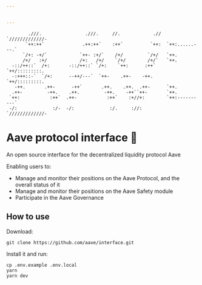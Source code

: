 ```yaml
---


---
```


<pre><code>        .///.                .///.     //.            .//  `/////////////-
       `++:++`              .++:++`    :++`          `++:  `++:......---.`
      `/+: -+/`            `++- :+/`    /+/         `/+/   `++.
      /+/   :+/            /+:   /+/    `/+/        /+/`   `++.
  -::/++::`  /+:       -::/++::` `/+:    `++:      :++`    `++/:::::::::.
  -:+++::-`  `/+:      --++/---`  `++-    .++-    -++.     `++/:::::::::.
   -++.       .++-      -++`       .++.    .++.  .++-      `++.
  .++-         -++.    .++.         -++.    -++``++-       `++.
 `++:           :++`  .++-           :++`    :+//+:        `++:----------`
 -/:             :/-  -/:             :/.     ://:         `/////////////-
</code></pre>
<h1 id="aave-protocol-interface-ghost">Aave protocol interface 👻</h1>
<p>An open source interface for the decentralized liquidity protocol Aave</p>
<p>Enabling users to:</p>
<ul>
<li>Manage and monitor their positions on the Aave Protocol, and the overall status of it</li>
<li>Manage and monitor their positions on the Aave Safety module</li>
<li>Participate in the Aave Governance</li>
</ul>
<h2 id="how-to-use">How to use</h2>
<p>Download:</p>
<pre class=" language-sh"><code class="prism  language-sh">git clone https://github.com/aave/interface.git
</code></pre>
<p>Install it and run:</p>
<pre class=" language-sh"><code class="prism  language-sh">cp .env.example .env.local
yarn
yarn dev
</code></pre>

